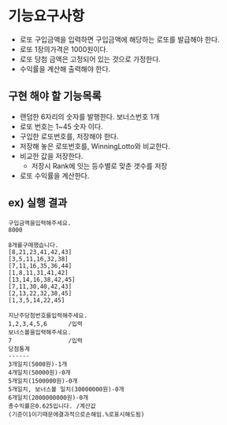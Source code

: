 # 기능요구사항

- 로또 구입금액을 입력하면 구입금액에 해당하는 로또를 발급해야 한다.
- 로또 1장의가격은 1000원이다.
- 로또 당첨 금액은 고정되어 있는 것으로 가정한다.
- 수익률을 계산해 출력해야 한다.


## 구현 해야 할 기능목록
- 랜덤한 6자리의 숫자를 발행한다. 보너스번호 1개 
- 로또 번호는 1~45 숫자 이다.
- 구입한 로또번호를, 저장해야 한다.
- 저장해 놓은 로또번호를, WinningLotto와 비교한다.
- 비교한 값을 저장한다.
   - 저장시 Rank에 잇는 등수별로 맞춘 갯수를 저장
- 로또 수익률을 계산한다.




## ex)  실행 결과
    구입금액을입력해주세요.  
    8000
    
    8개를구매했습니다.  
    [8,21,23,41,42,43]  
    [3,5,11,16,32,38]  
    [7,11,16,35,36,44]  
    [1,8,11,31,41,42]  
    [13,14,16,38,42,45]  
    [7,11,30,40,42,43]  
    [2,13,22,32,38,45]  
    [1,3,5,14,22,45]     
    
    지난주당첨번호를입력해주세요.  
    1,2,3,4,5,6      /입력
    보너스볼을입력해주세요.  
    7                /입력
    당첨통계  
    ------  
    3개일치(5000원)-1개  
    4개일치(50000원)-0개  
    5개일치(1500000원)-0개  
    5개일치, 보너스볼 일치(30000000원)-0개  
    6개일치(2000000000원)-0개  
    총수익률은0.625입니다. /계산값  
    (기준이1이기때문에결과적으로손해임.%로표시해도됨)   